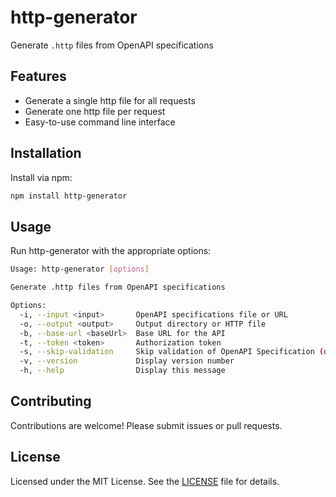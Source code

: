 # http-generator

Generate `.http` files from OpenAPI specifications

## Features

- Generate a single http file for all requests
- Generate one http file per request
- Easy-to-use command line interface

## Installation

Install via npm:

```bash
npm install http-generator
```

## Usage

Run http-generator with the appropriate options:

```bash
Usage: http-generator [options]

Generate .http files from OpenAPI specifications

Options:
  -i, --input <input>       OpenAPI specifications file or URL
  -o, --output <output>     Output directory or HTTP file
  -b, --base-url <baseUrl>  Base URL for the API
  -t, --token <token>       Authorization token
  -s, --skip-validation     Skip validation of OpenAPI Specification (default: false)
  -v, --version             Display version number
  -h, --help                Display this message
```

## Contributing

Contributions are welcome! Please submit issues or pull requests.

## License

Licensed under the MIT License. See the [LICENSE](LICENSE) file for details.
